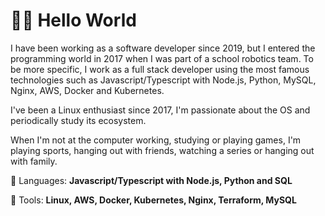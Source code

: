 <h1>🖖🏽 Hello World</h1>

<p> 
I have been working as a software developer since 2019, but I entered the programming world in 2017 when I was part of a school robotics team. To be more specific, I work as a full stack developer using the most famous technologies such as Javascript/Typescript with Node.js, Python, MySQL, Nginx, AWS, Docker and Kubernetes.

I've been a Linux enthusiast since 2017, I'm passionate about the OS and periodically study its ecosystem.

When I'm not at the computer working, studying or playing games, I'm playing sports, hanging out with friends, watching a series or hanging out with family.
</p>

<p align="left">
  🦄 Languages: <strong>Javascript/Typescript with Node.js, Python and SQL</strong>
</p>

<p align="left">
  💼 Tools: <strong>Linux, AWS, Docker, Kubernetes, Nginx, Terraform, MySQL</strong>
</p>
